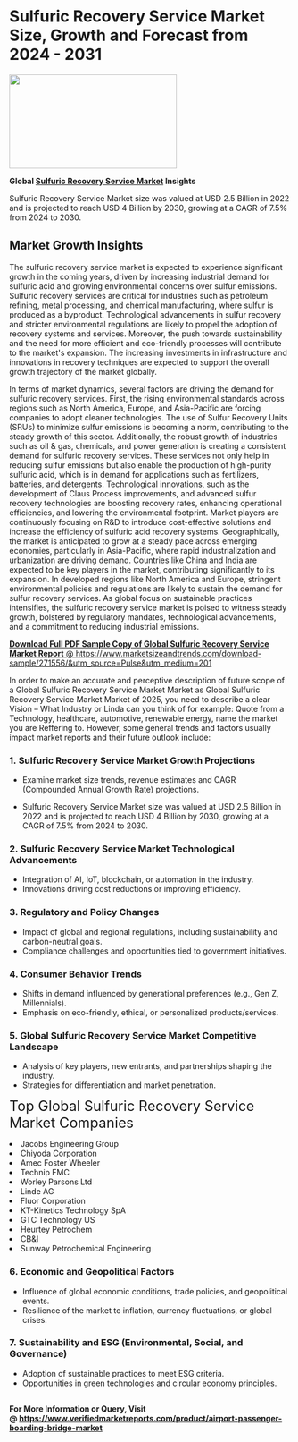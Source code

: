 <H1>Sulfuric Recovery Service Market Size, Growth and Forecast from 2024 - 2031</H1><img class="aligncenter size-medium wp-image-584254" src="https://thirdeyenews.in/wp-content/uploads/2024/09/Global-Market-Research-300x168.jpeg" alt="" width="300" height="168" /><p><strong>Global&nbsp;<a href="https://www.marketsizeandtrends.com/download-sample/271556/&amp;utm_source=Pulse&amp;utm_medium=201">Sulfuric Recovery Service Market</a> Insights</strong></p><p>Sulfuric Recovery Service Market size was valued at USD 2.5 Billion in 2022 and is projected to reach USD 4 Billion by 2030, growing at a CAGR of 7.5% from 2024 to 2030.</p><p><h2>Market Growth Insights</h2> <p>The sulfuric recovery service market is expected to experience significant growth in the coming years, driven by increasing industrial demand for sulfuric acid and growing environmental concerns over sulfur emissions. Sulfuric recovery services are critical for industries such as petroleum refining, metal processing, and chemical manufacturing, where sulfur is produced as a byproduct. Technological advancements in sulfur recovery and stricter environmental regulations are likely to propel the adoption of recovery systems and services. Moreover, the push towards sustainability and the need for more efficient and eco-friendly processes will contribute to the market's expansion. The increasing investments in infrastructure and innovations in recovery techniques are expected to support the overall growth trajectory of the market globally.</p> <p><a href="#"></a></p> <p>In terms of market dynamics, several factors are driving the demand for sulfuric recovery services. First, the rising environmental standards across regions such as North America, Europe, and Asia-Pacific are forcing companies to adopt cleaner technologies. The use of Sulfur Recovery Units (SRUs) to minimize sulfur emissions is becoming a norm, contributing to the steady growth of this sector. Additionally, the robust growth of industries such as oil & gas, chemicals, and power generation is creating a consistent demand for sulfuric recovery services. These services not only help in reducing sulfur emissions but also enable the production of high-purity sulfuric acid, which is in demand for applications such as fertilizers, batteries, and detergents. Technological innovations, such as the development of Claus Process improvements, and advanced sulfur recovery technologies are boosting recovery rates, enhancing operational efficiencies, and lowering the environmental footprint. Market players are continuously focusing on R&D to introduce cost-effective solutions and increase the efficiency of sulfuric acid recovery systems. Geographically, the market is anticipated to grow at a steady pace across emerging economies, particularly in Asia-Pacific, where rapid industrialization and urbanization are driving demand. Countries like China and India are expected to be key players in the market, contributing significantly to its expansion. In developed regions like North America and Europe, stringent environmental policies and regulations are likely to sustain the demand for sulfur recovery services. As global focus on sustainable practices intensifies, the sulfuric recovery service market is poised to witness steady growth, bolstered by regulatory mandates, technological advancements, and a commitment to reducing industrial emissions.</p> <p><a href="#"></p><p><span class=""><strong>Download Full PDF Sample Copy of Global Sulfuric Recovery Service Market Report</strong> @ <a href="https://www.marketsizeandtrends.com/download-sample/271556/&amp;utm_source=Pulse&amp;utm_medium=201" target="_blank">https://www.marketsizeandtrends.com/download-sample/271556/&amp;utm_source=Pulse&amp;utm_medium=201</a></span></p><p>In order to make an accurate and perceptive description of future scope of a Global&nbsp;Sulfuric Recovery Service Market Market as Global&nbsp;Sulfuric Recovery Service Market Market of 2025, you need to describe a clear Vision &ndash; What Industry or Linda can you think of for example: Quote from a Technology, healthcare, automotive, renewable energy, name the market you are Reffering to. However, some general trends and factors usually impact market reports and their future outlook include:</p><h3>1.&nbsp;<strong>Sulfuric Recovery Service Market Growth Projections</strong></h3><ul><li>Examine market size trends, revenue estimates and CAGR (Compounded Annual Growth Rate) projections.</li><li><p>Sulfuric Recovery Service Market size was valued at USD 2.5 Billion in 2022 and is projected to reach USD 4 Billion by 2030, growing at a CAGR of 7.5% from 2024 to 2030.</p></li></ul><h3>2.&nbsp;<strong>Sulfuric Recovery Service Market Technological Advancements</strong></h3><ul><li>Integration of AI, IoT, blockchain, or automation in the industry.</li><li>Innovations driving cost reductions or improving efficiency.</li></ul><h3>3.&nbsp;<strong>Regulatory and Policy Changes</strong></h3><ul><li>Impact of global and regional regulations, including sustainability and carbon-neutral goals.</li><li>Compliance challenges and opportunities tied to government initiatives.</li></ul><h3>4.&nbsp;<strong>Consumer Behavior Trends</strong></h3><ul><li>Shifts in demand influenced by generational preferences (e.g., Gen Z, Millennials).</li><li>Emphasis on eco-friendly, ethical, or personalized products/services.</li></ul><h3>5.&nbsp;<strong>Global Sulfuric Recovery Service Market Competitive Landscape</strong></h3><ul><li>Analysis of key players, new entrants, and partnerships shaping the industry.</li><li>Strategies for differentiation and market penetration.</li></ul><p data-pm-slice="1 1 []"><span style="color: inherit; font-family: inherit; font-size: 25px;">Top Global Sulfuric Recovery Service Market Companies</span></p><div class="" data-test-id=""><p><li>Jacobs Engineering Group</li><li> Chiyoda Corporation</li><li> Amec Foster Wheeler</li><li> Technip FMC</li><li> Worley Parsons Ltd</li><li> Linde AG</li><li> Fluor Corporation</li><li> KT-Kinetics Technology SpA</li><li> GTC Technology US</li><li> Heurtey Petrochem</li><li> CB&I</li><li> Sunway Petrochemical Engineering</li></p></div><h3>6.&nbsp;<strong>Economic and Geopolitical Factors</strong></h3><ul><li>Influence of global economic conditions, trade policies, and geopolitical events.</li><li>Resilience of the market to inflation, currency fluctuations, or global crises.</li></ul><h3>7.&nbsp;<strong>Sustainability and ESG (Environmental, Social, and Governance)</strong></h3><ul><li>Adoption of sustainable practices to meet ESG criteria.</li><li>Opportunities in green technologies and circular economy principles.</li></ul><h2><strong style="font-size: 14px;">For More Information or Query, Visit @&nbsp;</strong><a style="background-color: #ffffff; font-size: 14px;" href="https://www.marketsizeandtrends.com/report/sulfuric-recovery-service-market/" target="_blank">https://www.verifiedmarketreports.com/product/airport-passenger-boarding-bridge-market</a></h2>

